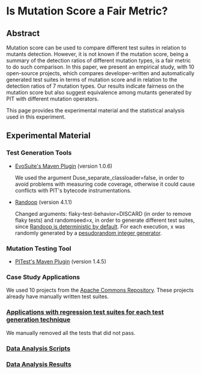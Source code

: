 # Is Mutation Score a Fair Metric?

## Abstract

Mutation score can be used to compare different test suites in relation to mutants detection. However, it is not known if the mutation score, being a summary of the detection ratios of different mutation types, is a fair metric to do such comparison. In this paper, we present an empirical study, with 10 open-source projects, which compares developer-written and automatically generated test suites in terms of mutation score and in relation to the detection ratios of 7 mutation types. Our results indicate fairness on the mutation score but also suggest equivalence among mutants generated by PIT with different mutation operators.

This page provides the experimental material and the statistical analysis used in this experiment.

## Experimental Material

### Test Generation Tools

* [EvoSuite's Maven Plugin](http://www.evosuite.org/documentation/maven-plugin/) (version 1.0.6)

  We used the argument Duse_separate_classloader=false, in order to avoid problems with measuring code coverage, otherwise it could cause conflicts with PIT's bytecode instrumentations.

* [Randoop](https://randoop.github.io/randoop/manual/index.html#getting_randoop) (version 4.1.1)

  Changed arguments:
     flaky-test-behavior=DISCARD (in order to remove flaky tests) and
     randomseed=x, in order to generate different test suites, since [Randoop is deterministic by default](https://randoop.github.io/randoop/manual/index.html#nondeterminism). For each execution, x was randomly generated by a [pesudorandom integer generator](https://www.random.org/integers/).

### Mutation Testing Tool

* [PITest's Maven Plugin](http://pitest.org/quickstart/maven/) (version 1.4.5)

### Case Study Applications

 We used 10 projects from the [Apache Commons Repository](https://commons.apache.org/). These projects already have manually written test suites. 
 
### [Applications with regression test suites for each test generation technique](https://drive.google.com/drive/folders/1YKnmeo4bS1fDsexGk2QYRfCl74HFf5ws?usp=sharing)
  We manually removed all the tests that did not pass.
  
### [Data Analysis Scripts](https://github.com/biabs1/SRC-2019/tree/master/scripts/R)

### [Data Analysis Results](https://github.com/biabs1/SRC-2019/tree/master/dataAnalysisOutputs)
